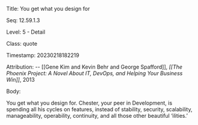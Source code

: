 Title:  You get what you design for

Seq:    12.59.1.3

Level:  5 - Detail

Class:  quote

Timestamp: 20230218182219

Attribution: -- [[Gene Kim and Kevin Behr and George Spafford]], *[[The Phoenix Project: A Novel About IT, DevOps, and Helping Your Business Win]]*, 2013

Body:

You get what you design for. Chester, your peer in Development, is spending all his cycles on features, instead of stability, security, scalability, manageability, operability, continuity, and all those other beautiful &#8216;ilities.&#8217; 

